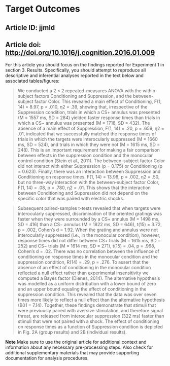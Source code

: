 # Target Outcomes
## Article ID: jjmld
## Article doi: http://doi.org/10.1016/j.cognition.2016.01.009

For this article you should focus on the findings reported for Experiment 1 in section 3. Results. Specifically, you should attempt to reproduce all descriptive and inferential analyses reported in the text below and associated tables/figures:

> We conducted a 2 × 2 repeated-measures ANOVA with the within-subject factors Conditioning and Suppression, and the between-subject factor Color. This revealed a main effect of Conditioning, F(1, 14) = 8.97, p = .010, η2 = .39, showing that, irrespective of the Suppression condition, trials in which a CS+ annulus was presented (M = 1557 ms, SD = 284) yielded faster response times than trials in which a CS− annulus was presented (M = 1718, SD = 432). The absence of a main effect of Suppression, F(1, 14) = .20, p = .659, η2 = .01, indicated that we successfully matched the response times of trials in which the targets were interocularly suppressed (M = 1660 ms, SD = 524), and trials in which they were not (M = 1615 ms, SD = 248). This is an important requirement for making a fair comparison between effects in the suppression condition and the monocular control condition (Stein et al., 2011). The between-subject factor Color did not interact with either Suppression (p = 0.175) or Conditioning (p = 0.623). Finally, there was an interaction between Suppression and Conditioning on response times, F(1, 14) = 13.98, p = .002, η2 = .50, but no three-way interaction with the between-subject factor Color, F(1, 14) = .08, p = .780, η2 = .01. This shows that the interaction between Conditioning and Suppression did not depend on the specific color that was paired with electric shocks.

> Subsequent paired-samples t-tests revealed that when targets were interocularly suppressed, discrimination of the oriented gratings was faster when they were surrounded by a CS+ annulus (M = 1498 ms, SD = 416) than a CS− annulus (M = 1822 ms, SD = 646), t(15) = 3.72, p = .002, Cohen’s d = 1.92. When the grating and annulus were not interocularly suppressed (i.e., in the monocular condition), however, response times did not differ between CS+ trials (M = 1615 ms, SD = 252) and CS− trials (M = 1614 ms, SD = 271), t(15) = .04, p = .968, Cohen’s d = .02. There was no correlation between the influence of conditioning on response times in the monocular condition and the suppression condition, R(14) = .29, p = .276. To assert that the absence of an effect of conditioning in the monocular condition reflected a null effect rather than experimental insensitivity we computed a Bayes factor (Dienes, 2014). The alternative hypothesis was modelled as a uniform distribution with a lower bound of zero and an upper bound equaling the effect of conditioning in the suppression condition. This revealed that the data was over seven times more likely to reflect a null effect than the alternative hypothesis (B01 = 7.14). Together, these findings demonstrate that stimuli that were previously paired with aversive stimulation, and therefore signal threat, are released from interocular suppression (322 ms) faster than stimuli that were not paired with a shock. The effect of conditioning on response times as a function of Suppression condition is depicted in Fig. 2A (group results) and 2B (individual results).

**Note**
Make sure to use the original article for additional context and information about any necessary pre-processing steps. Also check for additional supplementary materials that may provide supporting documentation for analysis procedures.
